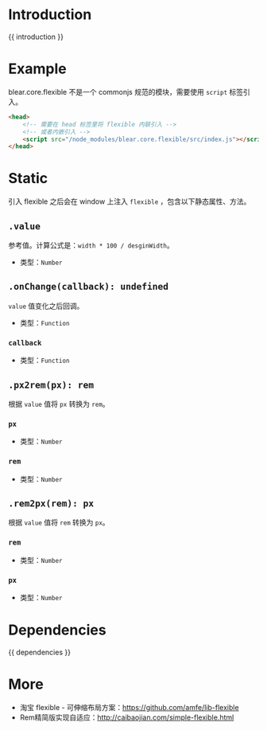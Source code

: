 # Introduction
{{ introduction }}





# Example
blear.core.flexible 不是一个 commonjs 规范的模块，需要使用 `script` 标签引入。

```html
<head>
    <!-- 需要在 head 标签里将 flexible 内联引入 -->
    <!-- 或者内嵌引入 -->
    <script src="/node_modules/blear.core.flexible/src/index.js"></script>
</head>
```



# Static
引入 flexible 之后会在 window 上注入 `flexible` ，包含以下静态属性、方法。


## `.value`
参考值。计算公式是：`width * 100 / desginWidth`。

- 类型：`Number`


## `.onChange(callback): undefined`
`value` 值变化之后回调。

- 类型：`Function`

### `callback`
- 类型：`Function`


## `.px2rem(px): rem`
根据 `value` 值将 `px` 转换为 `rem`。

### `px`
- 类型：`Number`

### `rem`
- 类型：`Number`


## `.rem2px(rem): px`
根据 `value` 值将 `rem` 转换为 `px`。

### `rem`
- 类型：`Number`

### `px`
- 类型：`Number`




# Dependencies
{{ dependencies }}





# More
- 淘宝 flexible - 可伸缩布局方案：<https://github.com/amfe/lib-flexible>
- Rem精简版实现自适应：<http://caibaojian.com/simple-flexible.html>

